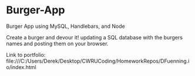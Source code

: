 # Burger-App
Burger App using MySQL, Handlebars, and Node

Create a burger and devour it! updating a SQL database with the burgers names and posting them on your browser. 

Link to portfolio: file:///C:/Users/Derek/Desktop/CWRUCoding/HomeworkRepos/DFuenning.io/index.html
